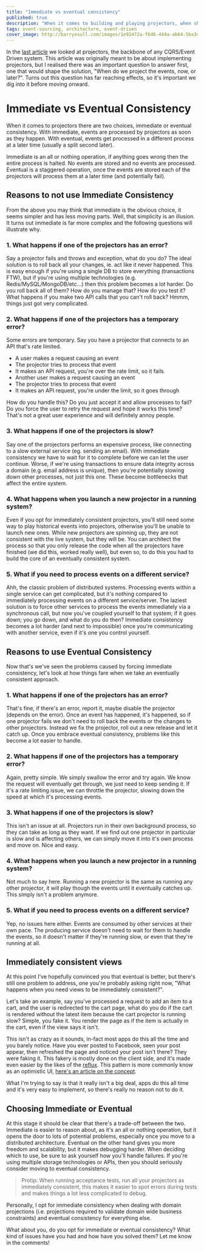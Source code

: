 ```yaml
---
title: "Immediate vs eventual consistency"
published: true
description: "When it comes to building and playing projectors, when should you process events and what are the trade-offs"
tags: event-sourcing, architecture, event-driven
cover_image: http://barryosull.com/images/1e92472a-f6d6-444a-ab64-5ba3d659820c.png
---
```

In the [last article](https://barryosull.com/blog/projection-building-blocks-what-you-ll-need-to-build-projections) we looked at projectors, the backbone of any CQRS/Event Driven system. This article was originally meant to be about implementing projectors, but I realised there was an important question to answer first, one that would shape the solution, "When do we project the events, now, or later?". Turns out this question has far reaching effects, so it's important we dig into it before moving onward.

# Immediate vs Eventual Consistency
When it comes to projectors there are two choices, immediate or eventual consistency. With immediate, events are processed by projectors as soon as they happen. With eventual, events get processed in a different process at a later time (usually a split second later). 

Immediate is an all or nothing operation, if anything goes wrong then the entire process is halted. No events are stored and no events are processed. Eventual is a staggered operation, once the events are stored each of the projectors will process them at a later time (and potentially fail).

## Reasons to not use Immediate Consistency
From the above you may think that immediate is the obvious choice, it seems simpler and has less moving parts. Well, that simplicity is an illusion. It turns out immediate is far more complex and the following questions will illustrate why.

### 1. What happens if one of the projectors has an error?
Say a projector fails and throws and exception, what do you do? The ideal solution is to roll back all your changes, ie. act like it never happened. This is easy enough if you're using a single DB to store everything (transactions FTW), but if you're using multiple technologies (e.g. Redis/MySQL/MongoDB/etc...) then this problem becomes a lot harder. Do you roll back all of them? How do you manage that? How do you test it? What happens if you make two API calls that you can't roll back? Hmmm, things just got very complicated.

### 2. What happens if one of the projectors has a temporary error?
Some errors are temporary. Say you have a projector that connects to an API that's rate limited. 

- A user makes a request causing an event
- The projector tries to process that event
- It makes an API request, you're over the rate limit, so it fails
- Another user makes a request causing an event
- The projector tries to process that event
- It makes an API request, you're under the limit, so it goes through

How do you handle this? Do you just accept it and allow processes to fail? Do you force the user to retry the request and hope it works this time? That's not a great user experience and will definitely annoy people.

### 3. What happens if one of the projectors is slow?
Say one of the projectors performs an expensive process, like connecting to a slow external service (eg. sending an email). With immediate consistency we have to wait for it to complete before we can let the user continue. Worse, if we're using transactions to ensure data integrity across a domain (e.g. email address is unique), then you're potentially slowing down other processes, not just this one. These become bottlenecks that affect the entire system.

### 4. What happens when you launch a new projector in a running system?
Even if you opt for immediately consistent projectors, you'll still need some way to play historical events into projectors, otherwise you'll be unable to launch new ones. While new projectors are spinning up, they are not consistent with the live system, but they will be. You can architect the process so that you only release the code when all the projectors have finished (we did this, worked really well), but even so, to do this you had to build the core of an eventually consistent system.

### 5. What if you need to process events on a different service?
Ahh, the classic problem of distributed systems. Processing events within a single service can get complicated, but it's nothing compared to immediately processing events on a different service/server. The laziest solution is to force other services to process the events immediately via a synchronous call, but now you've coupled yourself to that system; if it goes down; you go down, and what do you do then? Immediate consistency becomes a lot harder (and next to impossible) once you're communicating with another service, even if it's one you control yourself.

## Reasons to use Eventual Consistency
Now that's we've seen the problems caused by forcing immediate consistency, let's look at how things fare when we take an eventually consistent approach.

### 1. What happens if one of the projectors has an error?
That's fine, if there's an error, report it, maybe disable the projector (depends on the error). Once an event has happened, it's happened, so if one projector fails we don't need to roll back the events or the changes to other projectors. Instead we fix the projector, roll out a new release and let it catch up. Once you embrace eventual consistency, problems like this become a lot easier to handle.

### 2. What happens if one of the projectors has a temporary error?
Again, pretty simple. We simply swallow the error and try again. We know the request will eventually get through, we just need to keep sending it. If it's a rate limiting issue, we can throttle the projector, slowing down the speed at which it's processing events. 

### 3. What happens if one of the projectors is slow?
This isn't an issue at all. Projectors run in their own background process, so they can take as long as they want. If we find out one projector in particular is slow and is affecting others, we can simply move it into it's own process and move on. Nice and easy.

### 4. What happens when you launch a new projector in a running system?
Not much to say here. Running a new projector is the same as running any other projector, it will play though the events until it eventually catches up. This simply isn't a problem anymore.

### 5. What if you need to process events on a different service?
Yep, no issues here either. Events are consumed by other services at their own pace. The producing service doesn't need to wait for them to handle the events, so it doesn't matter if they're running slow, or even that they're running at all.

## Immediately consistent views
At this point I've hopefully convinced you that eventual is better, but there's still one problem to address, one you're probably asking right now, "What happens when you need views to be immediately consistent?". 

Let's take an example, say you've processed a request to add an item to a cart, and the user is redirected to the cart page, what do you do if the cart is rendered without the latest item because the cart projector is running slow? Simple, you fake it. You render the page as if the item is actually in the cart, even if the view says it isn't. 
 
This isn't as crazy as it sounds, in-fact most apps do this all the time and you barely notice. Have you ever posted to Facebook, seen your post appear, then refreshed the page and noticed your post isn't there? They were faking it. This fakery is mostly done on the client side, and it's made even easier by the likes of the [reflux](https://github.com/reactjs/redux). This pattern is more commonly know as an optimistic UI, [here's an article on the concept](https://uxplanet.org/optimistic-1000-34d9eefe4c05).

What I'm trying to say is that it really isn't a big deal, apps do this all time and it's very easy to implement, so there's really no reason not to do it.

## Choosing Immediate or Eventual
At this stage it should be clear that there's a trade-off between the two. Immediate is easier to reason about, as it's an all or nothing operation, but it opens the door to lots of potential problems, especially once you move to a distributed architecture. Eventual on the other hand gives you more freedom and scalability, but it makes debugging harder. When deciding which to use, be sure to ask yourself how you'll handle failures. If you're using multiple storage technologies or APIs, then you should seriously consider moving to eventual consistency.

> Protip: When running acceptance tests, run all your projectors as immediately consistent, this makes it easier to spot errors during tests and makes things a lot less complicated to debug.

Personally, I opt for immediate consistency when dealing with domain projections (i.e. projections required to validate domain wide business constraints) and eventual consistency for everything else.

What about you, do you opt for immediate or eventual consistency? What kind of issues have you had and how have you solved them? Let me know in the comments!

